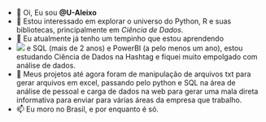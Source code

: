- 👋 Oi, Eu sou __@U-Aleixo__
- 👀 Estou interessado em explorar o universo do Python, R e suas bibliotecas, principalmente em *Ciência de Dados*.
- 🌱 Eu atualmente já tenho um tempinho que estou aprendendo
- <img src="https://cdn.jsdelivr.net/gh/devicons/devicon/icons/python/python-original-wordmark.svg" wigth=50 /> e SQL (mais de 2 anos) e PowerBI (a pelo menos um ano), estou estudando Ciência de Dados na Hashtag e fiquei muito empolgado com análise de dados.
- 💞️ Meus projetos até agora foram de manipulação de arquivos txt para gerar arquivos em excel, passando pelo python e SQL na área de análise de pessoal e carga de dados na web para gerar uma mala direta informativa para enviar para várias áreas da empresa que trabalho.
- 📫 Eu moro no Brasil, e por enquanto é só.

<!---
U-Aleixo/U-Aleixo is a ✨ special ✨ repository because its `README.md` (this file) appears on your GitHub profile.
You can click the Preview link to take a look at your changes.
--->
